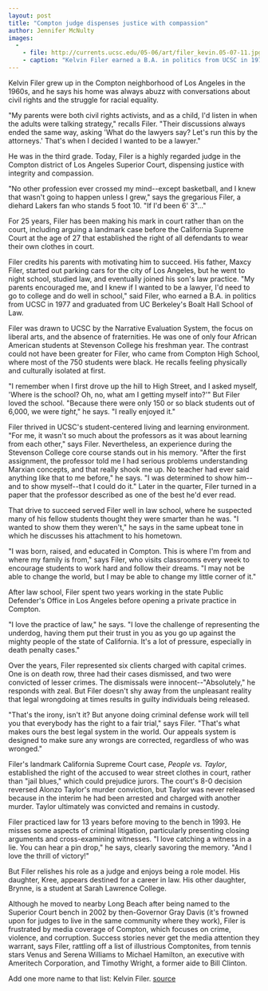 ```yaml
---
layout: post
title: "Compton judge dispenses justice with compassion"
author: Jennifer McNulty
images:
  -
    - file: http://currents.ucsc.edu/05-06/art/filer_kevin.05-07-11.jpg
    - caption: "Kelvin Filer earned a B.A. in politics from UCSC in 1977 and graduated from UC Berkeley's Boalt Hall School of Law. Photo: Hugh Williams"
---
```


Kelvin Filer grew up in the Compton neighborhood of Los Angeles in the 1960s, and he says his home was always abuzz with conversations about civil rights and the struggle for racial equality.

"My parents were both civil rights activists, and as a child, I'd listen in when the adults were talking strategy," recalls Filer. "Their discussions always ended the same way, asking 'What do the lawyers say? Let's run this by the attorneys.' That's when I decided I wanted to be a lawyer."

He was in the third grade. Today, Filer is a highly regarded judge in the Compton district of Los Angeles Superior Court, dispensing justice with integrity and compassion.

"No other profession ever crossed my mind--except basketball, and I knew that wasn't going to happen unless I grew," says the gregarious Filer, a diehard Lakers fan who stands 5 foot 10. "If I'd been 6' 3"..."

For 25 years, Filer has been making his mark in court rather than on the court, including arguing a landmark case before the California Supreme Court at the age of 27 that established the right of all defendants to wear their own clothes in court.

Filer credits his parents with motivating him to succeed. His father, Maxcy Filer, started out parking cars for the city of Los Angeles, but he went to night school, studied law, and eventually joined his son's law practice. "My parents encouraged me, and I knew if I wanted to be a lawyer, I'd need to go to college and do well in school," said Filer, who earned a B.A. in politics from UCSC in 1977 and graduated from UC Berkeley's Boalt Hall School of Law.

Filer was drawn to UCSC by the Narrative Evaluation System, the focus on liberal arts, and the absence of fraternities. He was one of only four African American students at Stevenson College his freshman year. The contrast could not have been greater for Filer, who came from Compton High School, where most of the 750 students were black. He recalls feeling physically and culturally isolated at first.

"I remember when I first drove up the hill to High Street, and I asked myself, 'Where is the school? Oh, no, what am I getting myself into?'" But Filer loved the school. "Because there were only 150 or so black students out of 6,000, we were _tight_," he says. "I really enjoyed it."

Filer thrived in UCSC's student-centered living and learning environment. "For me, it wasn't so much about the professors as it was about learning from each other," says Filer. Nevertheless, an experience during the Stevenson College core course stands out in his memory. "After the first assignment, the professor told me I had serious problems understanding Marxian concepts, and that really shook me up. No teacher had ever said anything like that to me before," he says. "I was determined to show him--and to show myself--that I could do it." Later in the quarter, Filer turned in a paper that the professor described as one of the best he'd ever read.

That drive to succeed served Filer well in law school, where he suspected many of his fellow students thought they were smarter than he was. "I wanted to show them they weren't," he says in the same upbeat tone in which he discusses his attachment to his hometown.

"I was born, raised, and educated in Compton. This is where I'm from and where my family is from," says Filer, who visits classrooms every week to encourage students to work hard and follow their dreams. "I may not be able to change the world, but I may be able to change my little corner of it."

After law school, Filer spent two years working in the state Public Defender's Office in Los Angeles before opening a private practice in Compton.

"I love the practice of law," he says. "I love the challenge of representing the underdog, having them put their trust in you as you go up against the mighty people of the state of California. It's a lot of pressure, especially in death penalty cases."

Over the years, Filer represented six clients charged with capital crimes. One is on death row, three had their cases dismissed, and two were convicted of lesser crimes. The dismissals were innocent--"Absolutely," he responds with zeal. But Filer doesn't shy away from the unpleasant reality that legal wrongdoing at times results in guilty individuals being released.

"That's the irony, isn't it? But anyone doing criminal defense work will tell you that everybody has the right to a fair trial," says Filer. "That's what makes ours the best legal system in the world. Our appeals system is designed to make sure any wrongs are corrected, regardless of who was wronged."

Filer's landmark California Supreme Court case, _People vs. Taylor_, established the right of the accused to wear street clothes in court, rather than "jail blues," which could prejudice jurors. The court's 8-0 decision reversed Alonzo Taylor's murder conviction, but Taylor was never released because in the interim he had been arrested and charged with another murder. Taylor ultimately was convicted and remains in custody.

Filer practiced law for 13 years before moving to the bench in 1993. He misses some aspects of criminal litigation, particularly presenting closing arguments and cross-examining witnesses. "I love catching a witness in a lie. You can hear a pin drop," he says, clearly savoring the memory. "And I love the thrill of victory!"

But Filer relishes his role as a judge and enjoys being a role model. His daughter, Kree, appears destined for a career in law. His other daughter, Brynne, is a student at Sarah Lawrence College.

Although he moved to nearby Long Beach after being named to the Superior Court bench in 2002 by then-Governor Gray Davis (it's frowned upon for judges to live in the same community where they work), Filer is frustrated by media coverage of Compton, which focuses on crime, violence, and corruption. Success stories never get the media attention they warrant, says Filer, rattling off a list of illustrious Comptonites, from tennis stars Venus and Serena Williams to Michael Hamilton, an executive with Ameritech Corporation, and Timothy Wright, a former aide to Bill Clinton.

Add one more name to that list: Kelvin Filer.
[source](http://www1.ucsc.edu/currents/05-06/07-11/filer.asp "Permalink to filer")
